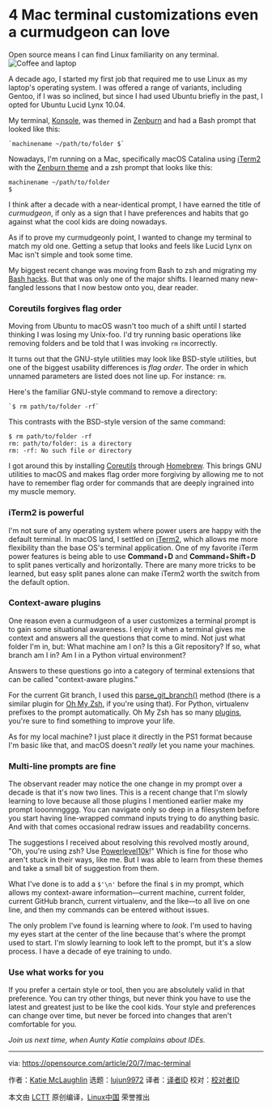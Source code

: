 [#]: collector: (lujun9972)
[#]: translator: ( )
[#]: reviewer: ( )
[#]: publisher: ( )
[#]: url: ( )
[#]: subject: (4 Mac terminal customizations even a curmudgeon can love)
[#]: via: (https://opensource.com/article/20/7/mac-terminal)
[#]: author: (Katie McLaughlin https://opensource.com/users/glasnt)

4 Mac terminal customizations even a curmudgeon can love
======
Open source means I can find Linux familiarity on any terminal.
![Coffee and laptop][1]

A decade ago, I started my first job that required me to use Linux as my laptop's operating system. I was offered a range of variants, including Gentoo, if I was so inclined, but since I had used Ubuntu briefly in the past, I opted for Ubuntu Lucid Lynx 10.04.

My terminal, [Konsole][2], was themed in [Zenburn][3] and had a Bash prompt that looked like this:


```
`machinename ~/path/to/folder $`
```

Nowadays, I'm running on a Mac, specifically macOS Catalina using [iTerm2][4] with the [Zenburn theme][5] and a zsh prompt that looks like this:


```
machinename ~/path/to/folder
$
```

I think after a decade with a near-identical prompt, I have earned the title of _curmudgeon_, if only as a sign that I have preferences and habits that go against what the cool kids are doing nowadays.

As if to prove my curmudgeonly point, I wanted to change my terminal to match my old one. Getting a setup that looks and feels like Lucid Lynx on Mac isn't simple and took some time.

My biggest recent change was moving from Bash to zsh and migrating my [Bash hacks][6]. But that was only one of the major shifts. I learned many new-fangled lessons that I now bestow onto you, dear reader.

### Coreutils forgives flag order

Moving from Ubuntu to macOS wasn't too much of a shift until I started thinking I was losing my Unix-foo. I'd try running basic operations like removing folders and be told that I was invoking `rm` incorrectly.

It turns out that the GNU-style utilities may look like BSD-style utilities, but one of the biggest usability differences is _flag order_. The order in which unnamed parameters are listed does not line up. For instance: `rm`.

Here's the familiar GNU-style command to remove a directory:


```
`$ rm path/to/folder -rf`
```

This contrasts with the BSD-style version of the same command:


```
$ rm path/to/folder -rf
rm: path/to/folder: is a directory
rm: -rf: No such file or directory
```

I got around this by installing [Coreutils][7] through [Homebrew][8]. This brings GNU utilities to macOS and makes flag order more forgiving by allowing me to not have to remember flag order for commands that are deeply ingrained into my muscle memory.

### iTerm2 is powerful

I'm not sure of any operating system where power users are happy with the default terminal. In macOS land, I settled on [iTerm2][4], which allows me more flexibility than the base OS's terminal application. One of my favorite iTerm power features is being able to use **Command**+**D** and **Command**+**Shift**+**D** to split panes vertically and horizontally. There are many more tricks to be learned, but easy split panes alone can make iTerm2 worth the switch from the default option.

### Context-aware plugins

One reason even a curmudgeon of a user customizes a terminal prompt is to gain some situational awareness. I enjoy it when a terminal gives me context and answers all the questions that come to mind. Not just what folder I'm in, but: What machine am I on? Is this a Git repository? If so, what branch am I in? Am I in a Python virtual environment?

Answers to these questions go into a category of terminal extensions that can be called "context-aware plugins."

For the current Git branch, I used this [parse_git_branch()][9] method (there is a similar plugin for [Oh My Zsh][10], if you're using that). For Python, virtualenv prefixes to the prompt automatically. Oh My Zsh has so many [plugins][11], you're sure to find something to improve your life.

As for my local machine? I just place it directly in the PS1 format because I'm basic like that, and macOS doesn't _really_ let you name your machines.

### Multi-line prompts are fine

The observant reader may notice the one change in my prompt over a decade is that it's now two lines. This is a recent change that I'm slowly learning to love because all those plugins I mentioned earlier make my prompt looonnngggg. You can navigate only so deep in a filesystem before you start having line-wrapped command inputs trying to do anything basic. And with that comes occasional redraw issues and readability concerns.

The suggestions I received about resolving this revolved mostly around, "Oh, you're using zsh? Use [Powerlevel10k][12]!" Which is fine for those who aren't stuck in their ways, like me. But I was able to learn from these themes and take a small bit of suggestion from them.

What I've done is to add a `$'\n'` before the final `$` in my prompt, which allows my context-aware information—current machine, current folder, current GitHub branch, current virtualenv, and the like—to all live on one line, and then my commands can be entered without issues.

The only problem I've found is learning where to _look_. I'm used to having my eyes start at the center of the line because that's where the prompt used to start. I'm slowly learning to look left to the prompt, but it's a slow process. I have a decade of eye training to undo.

### Use what works for you

If you prefer a certain style or tool, then you are absolutely valid in that preference. You can try other things, but never think you have to use the latest and greatest just to be like the cool kids. Your style and preferences can change over time, but never be forced into changes that aren't comfortable for you.

_Join us next time, when Aunty Katie complains about IDEs._

--------------------------------------------------------------------------------

via: https://opensource.com/article/20/7/mac-terminal

作者：[Katie McLaughlin][a]
选题：[lujun9972][b]
译者：[译者ID](https://github.com/译者ID)
校对：[校对者ID](https://github.com/校对者ID)

本文由 [LCTT](https://github.com/LCTT/TranslateProject) 原创编译，[Linux中国](https://linux.cn/) 荣誉推出

[a]: https://opensource.com/users/glasnt
[b]: https://github.com/lujun9972
[1]: https://opensource.com/sites/default/files/styles/image-full-size/public/lead-images/coffee_cafe_brew_laptop_desktop.jpg?itok=G-n1o1-o (Coffee and laptop)
[2]: https://konsole.kde.org/
[3]: https://github.com/brson/zenburn-konsole
[4]: https://www.iterm2.com/
[5]: https://gist.github.com/fooforge/3373215
[6]: https://opensource.com/article/20/1/bash-scripts-aliases
[7]: https://formulae.brew.sh/formula/coreutils
[8]: https://opensource.com/article/20/6/homebrew-mac
[9]: https://gist.github.com/kevinchappell/09ca3805a9531b818579
[10]: https://github.com/ohmyzsh/ohmyzsh/tree/master/plugins/git
[11]: https://github.com/ohmyzsh/ohmyzsh/wiki/Plugins
[12]: https://github.com/romkatv/powerlevel10k

